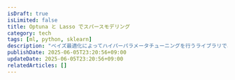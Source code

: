 ```yaml
---
isDraft: true
isLimited: false
title: Optuna と Lasso でスパースモデリング
category: tech
tags: [ml, python, sklearn]
description: "ベイズ最適化によってハイパーパラメータチューニングを行うライブラリである Optuna を使用したスパースモデリングの方法を紹介します。"
publishDate: 2025-06-05T23:20:56+09:00
updateDate: 2025-06-05T23:20:56+09:00
relatedArticles: []
---
```



